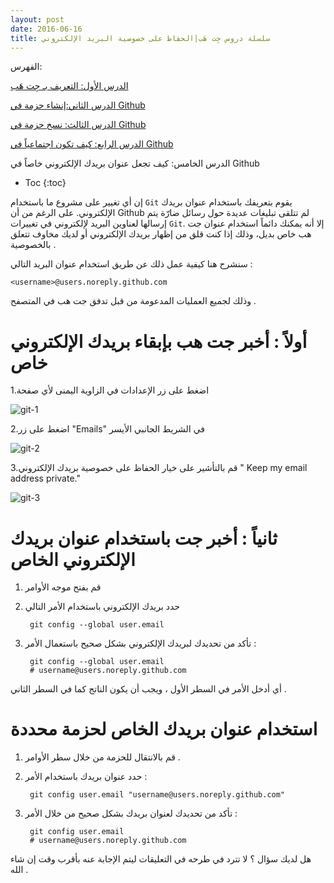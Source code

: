 ```yaml
---
layout: post
date: 2016-06-16
title: سلسلة دروس جِت هَب|الحفاظ على خصوصية البريد الإلكتروني
---
```

 
الفهرس:

[الدرس الأول: التعريف بـ جِت هَب](intro)

[الدرس الثاني:إنشاء حزمة في Github](create-repo)

[الدرس الثالث: نسخ حزمة في Github](fork-repo)

[الدرس الرابع: كيف تكون اجتماعياً في Github](being-social)

الدرس الخامس: كيف تجعل عنوان بريدك الإلكتروني خاصاً في Github

* Toc
{:toc}

إن أي تغيير على مشروع ما باستخدام `Git` يقوم بتعريفك باستخدام عنوان بريدك الإلكتروني. على الرغم من أن Github لم تتلقى تبليغات عديدة حول رسائل ضارّة يتم إرسالها لعناوين البريد لإلكتروني في تغييرات `Git`. إلا أنه يمكنك دائماً استخدام عنوان جت هب خاص بديل، وذلك إذا كنت قلق من إظهار بريدك الإلكتروني أو لديك مخاوف تتعلق بالخصوصية .

سنشرح هنا كيفية عمل ذلك عن طريق استخدام عنوان البريد التالي :

    <username>@users.noreply.github.com

وذلك لجميع العمليات المدعومة من قبل تدفق جت هب في المتصفح .

# أولاً : أخبر جت هب بإبقاء بريدك الإلكتروني خاص

1.اضغط على زر الإعدادات  في الزاوية اليمنى ﻷي صفحة

![git-1](http://1.bp.blogspot.com/-b5Q40aqJa1A/VN9s1-tO92I/AAAAAAAABoM/HcSHuOjBXKI/s1600/userbar-account-settings.png)

2.اضغط على زر "Emails" في الشريط الجانبي الأيسر

![git-2](http://1.bp.blogspot.com/-X_QCfRDpELQ/VN9tNTVaVDI/AAAAAAAABoU/G07_EWRo-hY/s1600/settings-sidebar-emails.png)

3.قم بالتأشير على خيار الحفاظ على خصوصية بريدك الإلكتروني " Keep my email address private."

![git-3](http://4.bp.blogspot.com/-9WPWtcl34Yc/VN9tavOCwvI/AAAAAAAABoc/-0MW-8BCBBU/s1600/email_privacy.png)

# ثانياً : أخبر جت باستخدام عنوان بريدك الإلكتروني الخاص

1. قم بفتح موجه الأوامر

2. حدد بريدك الإلكتروني باستخدام الأمر التالي

		git config --global user.email

3. تأكد من تحديدك لبريدك الإلكتروني بشكل صحيح باستعمال الأمر :

        git config --global user.email
        # username@users.noreply.github.com

أي أدخل الأمر في السطر الأول ، ويجب أن يكون الناتج كما في السطر الثاني .


# استخدام عنوان بريدك الخاص لحزمة محددة


1. قم بالانتقال للحزمة من خلال سطر الأوامر .

2. حدد عنوان بريدك باستخدام الأمر :


        git config user.email "username@users.noreply.github.com" 

3. تأكد من تحديدك لعنوان بريدك بشكل صحيح من خلال الأمر :


        git config user.email
        # username@users.noreply.github.com


هل لديك سؤال ؟ لا تترد في طرحه في التعليقات ليتم الإجابة عنه بأقرب وقت إن شاء الله .


